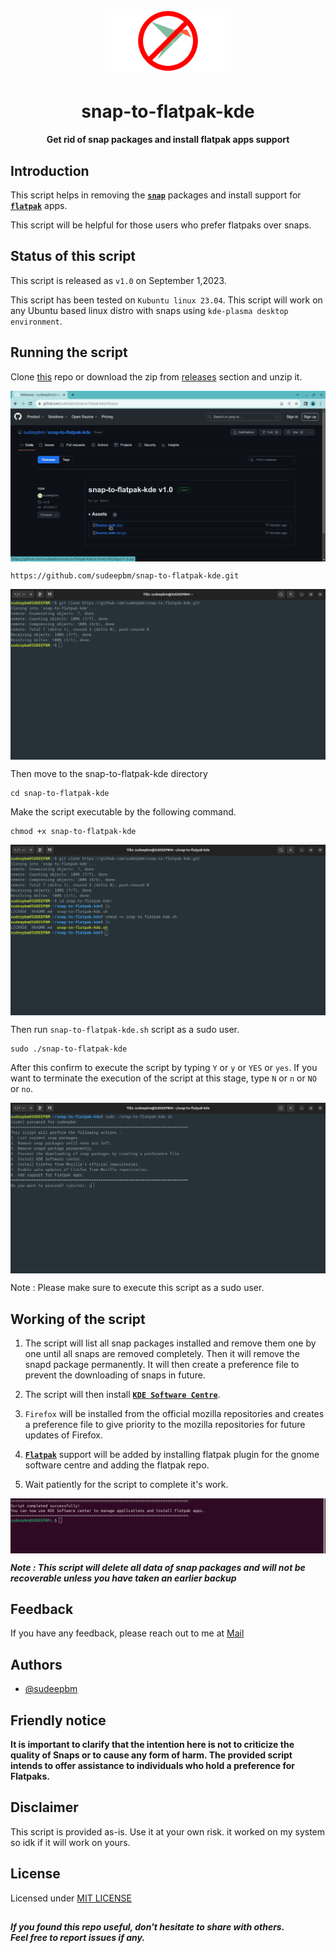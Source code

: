 <h1 align="center">
   <img src="Images/logo.png" alt="logo" height="100" width="200"/>
</h1>

<h1 align="center">
   <b>snap-to-flatpak-kde</b>
</h1>

<p align="center"><b>Get rid of snap packages and install flatpak apps support</b></p>

## Introduction

This script helps in removing the [**`snap`**](https://ubuntu.com/blog/whats-in-a-snap) packages and install support for [**`flatpak`**](https://flatpak.org) apps.

This script will be helpful for those users who prefer flatpaks over snaps.

## Status of this script
This script is released as `v1.0` on September 1,2023.

This script has been tested on `Kubuntu linux 23.04`. This script will work on any Ubuntu based linux distro with snaps using `kde-plasma desktop environment`.

## Running the script

Clone [this](https://github.com/sudeepbm/snap-to-flatpak-kde.git) repo or download the zip from [releases](https://github.com/sudeepbm/snap-to-flatpak-kde/releases) section and unzip it.

<img src="Images/Releases.png" alt="releases" align="center"/>

``` {.bash}
https://github.com/sudeepbm/snap-to-flatpak-kde.git
```

<img src="Images/git clone.png" alt="git clone" align="center"/>

Then move to the snap-to-flatpak-kde directory

``` {.bash}
cd snap-to-flatpak-kde
```

Make the script executable by the following command.

``` {.bash}
chmod +x snap-to-flatpak-kde
```

<img src="Images/chmod.png" alt="chmod" align="center"/>

Then run `snap-to-flatpak-kde.sh` script as a sudo user.

``` {.bash}
sudo ./snap-to-flatpak-kde
```

After this confirm to execute the script by typing `Y` or `y` or `YES` or `yes`. If you want to terminate the execution of the script at this stage, type `N` or `n` or `NO` or `no`.

<img src="Images/script execution.png" alt="execution" align="center"/>

Note : Please make sure to execute this script as a sudo user.

## Working of the script

1. The script will list all snap packages installed and remove them one by one until all snaps are removed completely. Then it will remove the snapd package permanently. It will then create a preference file to prevent the downloading of snaps in future.

1. The script will then install [**`KDE Software Centre`**](https://apps.kde.org/).

1. `Firefox` will be installed from the official mozilla repositories and creates a preference file to give priority to the mozilla repositories for future updates of Firefox.

1. **[`Flatpak`](https://flatpak.org)** support will be added by installing flatpak plugin for the gnome software centre and adding the flatpak repo.

1. Wait patiently for the script to complete it's work.

<img src="Images/script complete.png" alt="script complete" align="center"/>

_**Note : This script will delete all data of snap packages and will not be recoverable unless you have taken an earlier backup**_

## Feedback

If you have any feedback, please reach out to me at [Mail](mailto:contact-me_github.w4cp8@aleeas.com) 

## Authors

- [@sudeepbm](https://www.github.com/sudeepbm) 

## Friendly notice

**It is important to clarify that the intention here is not to criticize the quality of Snaps or to cause any form of harm. The provided script intends to offer assistance to individuals who hold a preference for Flatpaks.**

## Disclaimer
This script is provided as-is. Use it at your own risk. it worked on my system so idk if it will work on yours.

## License

Licensed under [MIT LICENSE](LICENSE)

##

_**If you found this repo useful, don't hesitate to share with others.<br>
Feel free to report issues if any.**_
